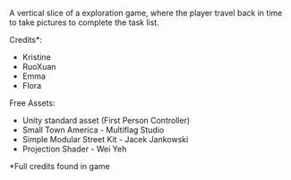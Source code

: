 
A vertical slice of a exploration game, where the player travel back in time to take pictures to complete the task list. 

Credits*:
- Kristine 
- RuoXuan
- Emma
- Flora

Free Assets:
- Unity standard asset (First Person Controller) 
- Small Town America - Multiflag Studio
- Simple Modular Street Kit - Jacek Jankowski
- Projection Shader - Wei Yeh

\*Full credits found in game

